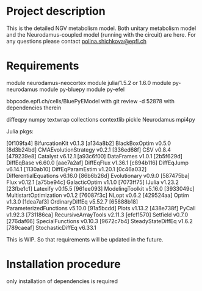 # Project description

This is the detailed NGV metabolism model. Both unitary metabolism model and the Neurodamus-coupled model (running with the circuit) are here.
For any questions please contact polina.shichkova@epfl.ch

# Requirements

module neurodamus-neocortex
module julia/1.5.2 or 1.6.0
module py-neurodamus
module py-bluepy
module py-efel

bbpcode.epfl.ch/cells/BluePyEModel with git review -d 52878 with dependencies therein

diffeqpy
numpy
textwrap
collections
contextlib
pickle
Neurodamus
mpi4py


Julia pkgs:

  [0f109fa4] BifurcationKit v0.1.3
  [a134a8b2] BlackBoxOptim v0.5.0
  [8d3b24bd] CMAEvolutionStrategy v0.2.1
  [336ed68f] CSV v0.8.4
  [479239e8] Catalyst v6.12.1
  [a93c6f00] DataFrames v1.0.1
  [2b5f629d] DiffEqBase v6.60.0
  [aae7a2af] DiffEqFlux v1.36.1
  [c894b116] DiffEqJump v6.14.1
  [1130ab10] DiffEqParamEstim v1.20.1
  [0c46a032] DifferentialEquations v6.16.0
  [86b6b26d] Evolutionary v0.9.0
  [587475ba] Flux v0.12.1
  [a75be94c] GalacticOptim v1.1.0
  [7073ff75] IJulia v1.23.2
  [23fbe1c1] Latexify v0.15.5
  [961ee093] ModelingToolkit v5.16.0
  [3933049c] MultistartOptimization v0.1.2
  [76087f3c] NLopt v0.6.2
  [429524aa] Optim v1.3.0
  [1dea7af3] OrdinaryDiffEq v5.52.7
  [65888b18] ParameterizedFunctions v5.10.0
  [91a5bcdd] Plots v1.13.2
  [438e738f] PyCall v1.92.3
  [731186ca] RecursiveArrayTools v2.11.3
  [efcf1570] Setfield v0.7.0
  [276daf66] SpecialFunctions v0.10.3
  [9672c7b4] SteadyStateDiffEq v1.6.2
  [789caeaf] StochasticDiffEq v6.33.1

This is WIP. So that requirements will be updated in the future. 


# Installation procedure

only installation of dependencies is required

